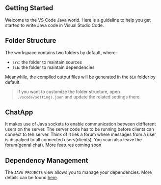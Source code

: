 ## Getting Started

Welcome to the VS Code Java world. Here is a guideline to help you get started to write Java code in Visual Studio Code.

## Folder Structure

The workspace contains two folders by default, where:

- `src`: the folder to maintain sources
- `lib`: the folder to maintain dependencies

Meanwhile, the compiled output files will be generated in the `bin` folder by default.

> If you want to customize the folder structure, open `.vscode/settings.json` and update the related settings there.

## ChatApp
It makes use of Java sockets to enable communication between didfferent users on the server. The server code has to be running before clients can connect to teh server. Think of it liek a forum where messages from a user is dispalyed to all connected users(clients). You vcan also leave the forum(genral chat). More features coming soon

## Dependency Management

The `JAVA PROJECTS` view allows you to manage your dependencies. More details can be found [here](https://github.com/microsoft/vscode-java-dependency#manage-dependencies).
